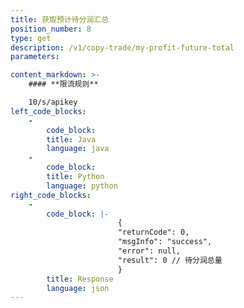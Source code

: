 ```yaml
---
title: 获取预计待分润汇总
position_number: 8
type: get
description: /v1/copy-trade/my-profit-future-total
parameters:

content_markdown: >-
    #### **限流规则**

    10/s/apikey
left_code_blocks:
    -
        code_block:
        title: Java
        language: java
    -
        code_block:
        title: Python
        language: python
right_code_blocks:
    -
        code_block: |-
                        {
                        "returnCode": 0,
                        "msgInfo": "success",
                        "error": null,
                        "result": 0 // 待分润总量
                        }
        title: Response
        language: json
---
```

